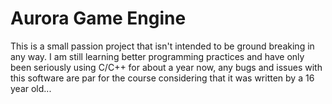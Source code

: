 # Aurora Game Engine

This is a small passion project that isn't intended to be ground breaking in any way. I am still learning better programming practices and have only been seriously using C/C++ for about a year now, any bugs and issues with this software are par for the course considering that it was written by a 16 year old...
